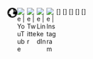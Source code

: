 
[<img align="left" alt="e" width="22px" src="https://raw.githubusercontent.com/iconic/open-iconic/master/svg/globe.svg" />]
[<img align="left" alt="e | YouTube" width="22px" src="https://cdn.jsdelivr.net/npm/simple-icons@v3/icons/youtube.svg" />]
[<img align="left" alt="e | Twitter" width="22px" src="https://cdn.jsdelivr.net/npm/simple-icons@v3/icons/twitter.svg" />]
[<img align="left" alt="e | LinkedIn" width="22px" src="https://cdn.jsdelivr.net/npm/simple-icons@v3/icons/linkedin.svg" />]
[<img align="left" alt="e | Instagram" width="22px" src="https://cdn.jsdelivr.net/npm/simple-icons@v3/icons/instagram.svg" />]

